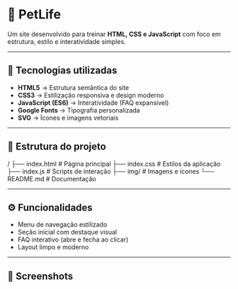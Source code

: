 # 🐾 PetLife

Um site desenvolvido para treinar **HTML, CSS e JavaScript** com foco em estrutura, estilo e interatividade simples.

---

## 🚀 Tecnologias utilizadas
- **HTML5** → Estrutura semântica do site
- **CSS3** → Estilização responsiva e design moderno
- **JavaScript (ES6)** → Interatividade (FAQ expansível)
- **Google Fonts** → Tipografia personalizada
- **SVG** → Ícones e imagens vetoriais

---

## 📂 Estrutura do projeto
/
├── index.html # Página principal
├── index.css # Estilos da aplicação
├── index.js # Scripts de interação
├── img/ # Imagens e ícones
└── README.md # Documentação


---

## ⚙️ Funcionalidades
- Menu de navegação estilizado
- Seção inicial com destaque visual
- FAQ interativo (abre e fecha ao clicar)
- Layout limpo e moderno

---

## 📸 Screenshots
> 



